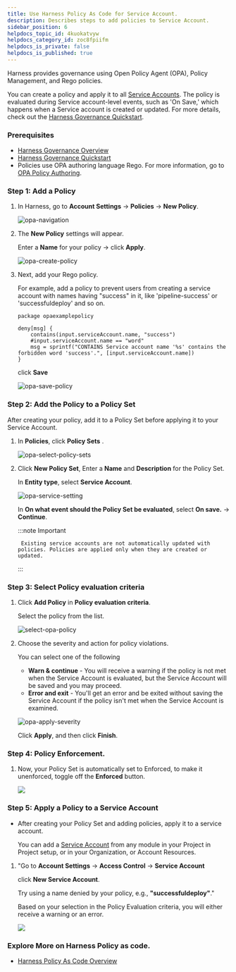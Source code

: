 ```yaml
---
title: Use Harness Policy As Code for Service Account.
description: Describes steps to add policies to Service Account.
sidebar_position: 6
helpdocs_topic_id: 4kuokatvyw
helpdocs_category_id: zoc8fpiifm
helpdocs_is_private: false
helpdocs_is_published: true
---
```


Harness provides governance using Open Policy Agent (OPA), Policy Management, and Rego policies.

You can create a policy and apply it to all [Service Accounts](../../role-based-access-control/add-and-manage-service-account). The policy is evaluated during Service account-level events, such as 'On Save,' which happens when a Service account is created or updated. For more details, check out the [Harness Governance Quickstart](/docs/platform/governance/policy-as-code/harness-governance-quickstart).

### Prerequisites

* [Harness Governance Overview](/docs/platform/governance/policy-as-code/harness-governance-overview)
* [Harness Governance Quickstart](/docs/platform/governance/policy-as-code/harness-governance-quickstart)
* Policies use OPA authoring language Rego. For more information, go to [OPA Policy Authoring](https://academy.styra.com/courses/opa-rego).

### Step 1: Add a Policy

1. In Harness, go to **Account Settings** → **Policies** → **New Policy**.

    ![opa-navigation](../../governance/policy-as-code/static/opa-navigation.gif)

2. The **New Policy** settings will appear.  

    Enter a **Name** for your policy → click **Apply**.

    ![opa-create-policy](../../governance/policy-as-code/static/opa-create-policy.png)

3. Next, add your Rego policy. 
    
    For example, add a policy to prevent users from creating a service account with names having "success" in it, like 'pipeline-success' or 'successfuldeploy' and so on.

    ```
    package opaexamplepolicy  

    deny[msg] {
        contains(input.serviceAccount.name, "success")
        #input.serviceAccount.name == "word"
        msg = sprintf("CONTAINS Service account name '%s' contains the forbidden word 'success'.", [input.serviceAccount.name])
    }
    ```
    click **Save**

    ![opa-save-policy](../../governance/policy-as-code/static/opa-save-policy.png)

### Step 2: Add the Policy to a Policy Set

After creating your policy, add it to a Policy Set before applying it to your Service Account.

1. In **Policies**, click **Policy Sets** .

   ![opa-select-policy-sets](../../governance/policy-as-code/static/opa-select-policy-sets.png) 

2. Click **New Policy Set**, Enter a **Name** and **Description** for the Policy Set.

   In **Entity type**, select **Service Account**.

   ![opa-service-setting](../../governance/policy-as-code/static/opa-name-description-entitiy-setup.png)

   In **On what event should the Policy Set be evaluated**, select **On save.** → **Continue**.

    :::note Important
    
        Existing service accounts are not automatically updated with policies. Policies are applied only when they are created or updated. 
    :::

### Step 3: Select Policy evaluation criteria

1. Click **Add Policy** in **Policy evaluation criteria**.  

   Select the policy from the list. 

   ![select-opa-policy](../../governance/policy-as-code/static/opa-select-policy.png) 


2. Choose the severity and action for policy violations.
    
    You can select one of the following

    * **Warn & continue** - You will receive a warning if the policy is not met when the Service Account is evaluated, but the Service Account will be saved and you may proceed.
    * **Error and exit** - You'll get an error and be exited without saving the Service Account if the policy isn't met when the Service Account is examined.

    ![opa-apply-severity](../../governance/policy-as-code/static/opa-apply.png)

    Click **Apply**, and then click **Finish**.

### Step 4: Policy Enforcement.

1. Now, your Policy Set is automatically set to Enforced, to make it unenforced, toggle off the **Enforced** button.
    
    ![](../../governance/policy-as-code/static/opa-un-enforcement.gif)

### Step 5: Apply a Policy to a Service Account

- After creating your Policy Set and adding policies, apply it to a service account.

  You can add a [Service Account](/docs/platform/role-based-access-control/add-and-manage-service-account/#create-a-service-account) from any module in your Project in Project setup, or in your Organization, or Account Resources. 

1. "Go to **Account Settings** → **Access Control** → **Service Account**

    click **New Service Account**.  

    Try using a name denied by your policy, e.g., **"successfuldeploy"**."

    Based on your selection in the Policy Evaluation criteria, you will either receive a warning or an error.

    ![](../../governance/policy-as-code/static/opa-denied.png)

### Explore More on Harness Policy as code.

* [Harness Policy As Code Overview](/docs/feature-flags/troubleshoot-ff/harness-policy-engine)